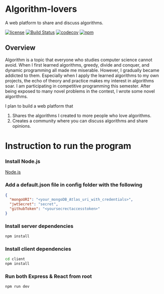 # Algorithm-lovers
A web platform to share and discuss algorithms.

[![license](https://img.shields.io/badge/license-MIT-green)](https://github.com/nehCG/algorithm-lovers/blob/main/LICENSE)
[![Build Status](https://github.com/nehCG/algorithm-lovers/workflows/Build%20Status/badge.svg?branch=main)](https://github.com/nehCG/algorithm-lovers/actions?query=workflow%3A%22Build+Status%22)
[![codecov](https://codecov.io/gh/nehCG/algorithm-lovers/branch/main/graph/badge.svg)](https://codecov.io/gh/nehCG/algorithm-lovers)
[![npm](https://img.shields.io/npm/v/algorithm-lovers)](https://www.npmjs.com/package/algorithm-lovers)

## Overview
Algorithm is a topic that everyone who studies computer science cannot avoid. 
When I first learned algorithms, greedy, divide and conquer, and dynamic 
programming all made me miserable. However, I gradually became addicted to them. 
Especially when I apply the learned algorithms to my own projects, the echo of 
theory and practice makes my interest in algorithms soar. I am participating 
in competitive programming this semester. After being exposed to many novel 
problems in the contest, I wrote some novel algorithms. 

I plan to build a web platform that

1. Shares the algorithms I created to more people who love algorithms.
2. Creates a community where you can discuss algorithms and share opinions.

# Instruction to run the program

### Install Node.js

[Node.js](https://nodejs.org/en)

### Add a default.json file in config folder with the following

```json
{
  "mongoURI": "<your_mongoDB_Atlas_uri_with_credentials>",
  "jwtSecret": "secret",
  "githubToken": "<yoursecrectaccesstoken>"
}
```

### Install server dependencies

```bash
npm install
```

### Install client dependencies

```bash
cd client
npm install
```

### Run both Express & React from root

```bash
npm run dev
```
